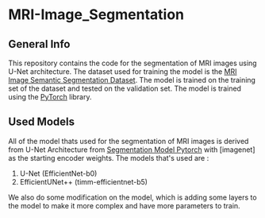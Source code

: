 # MRI-Image_Segmentation

## General Info
This repository contains the code for the segmentation of MRI images using U-Net architecture. The dataset used for training the model is the [MRI Image Semantic Segmentation Dataset](https://www.kaggle.com/datasets/pkdarabi/brain-tumor-image-dataset-semantic-segmentation). The model is trained on the training set of the dataset and tested on the validation set. The model is trained using the [PyTorch](https://pytorch.org/) library.

## Used Models
All of the model thats used for the segmentation of MRI images is derived from U-Net Architecture from [Segmentation Model Pytorch](https://github.com/qubvel/segmentation_models.pytorch) with [imagenet] as the starting encoder weights. The models that's used are :
1. U-Net (EfficientNet-b0)
2. EfficientUNet++ (timm-efficientnet-b5)

We also do some modification on the model, which is adding some layers to the model to make it more complex and have more parameters to train.